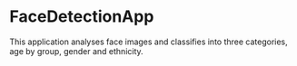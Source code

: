 # FaceDetectionApp

This application analyses face images and classifies into three categories, age by group, gender and ethnicity. 
